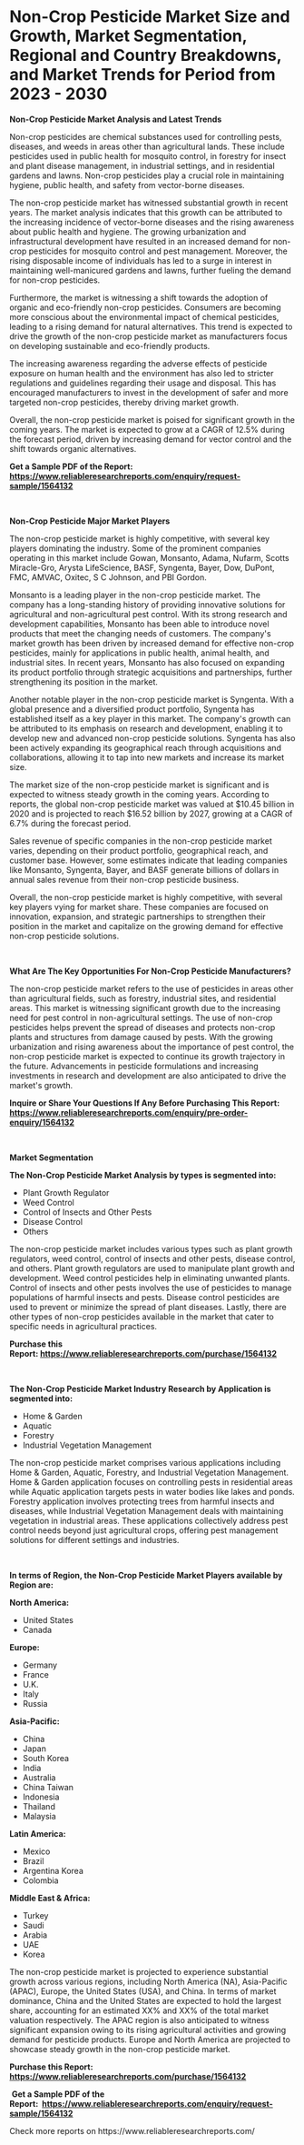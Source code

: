 <p><h1>Non-Crop Pesticide Market Size and Growth, Market Segmentation, Regional and Country Breakdowns, and Market Trends for Period from 2023 -  2030</h1></p><p><strong>Non-Crop Pesticide Market Analysis and Latest Trends</strong></p>
<p><p>Non-crop pesticides are chemical substances used for controlling pests, diseases, and weeds in areas other than agricultural lands. These include pesticides used in public health for mosquito control, in forestry for insect and plant disease management, in industrial settings, and in residential gardens and lawns. Non-crop pesticides play a crucial role in maintaining hygiene, public health, and safety from vector-borne diseases.</p><p>The non-crop pesticide market has witnessed substantial growth in recent years. The market analysis indicates that this growth can be attributed to the increasing incidence of vector-borne diseases and the rising awareness about public health and hygiene. The growing urbanization and infrastructural development have resulted in an increased demand for non-crop pesticides for mosquito control and pest management. Moreover, the rising disposable income of individuals has led to a surge in interest in maintaining well-manicured gardens and lawns, further fueling the demand for non-crop pesticides.</p><p>Furthermore, the market is witnessing a shift towards the adoption of organic and eco-friendly non-crop pesticides. Consumers are becoming more conscious about the environmental impact of chemical pesticides, leading to a rising demand for natural alternatives. This trend is expected to drive the growth of the non-crop pesticide market as manufacturers focus on developing sustainable and eco-friendly products.</p><p>The increasing awareness regarding the adverse effects of pesticide exposure on human health and the environment has also led to stricter regulations and guidelines regarding their usage and disposal. This has encouraged manufacturers to invest in the development of safer and more targeted non-crop pesticides, thereby driving market growth.</p><p>Overall, the non-crop pesticide market is poised for significant growth in the coming years. The market is expected to grow at a CAGR of 12.5% during the forecast period, driven by increasing demand for vector control and the shift towards organic alternatives.</p></p>
<p><strong>Get a Sample PDF of the Report:&nbsp; <a href="https://www.reliableresearchreports.com/enquiry/request-sample/1564132">https://www.reliableresearchreports.com/enquiry/request-sample/1564132</a></strong></p>
<p>&nbsp;</p>
<p><strong>Non-Crop Pesticide Major Market Players</strong></p>
<p><p>The non-crop pesticide market is highly competitive, with several key players dominating the industry. Some of the prominent companies operating in this market include Gowan, Monsanto, Adama, Nufarm, Scotts Miracle-Gro, Arysta LifeScience, BASF, Syngenta, Bayer, Dow, DuPont, FMC, AMVAC, Oxitec, S C Johnson, and PBI Gordon.</p><p>Monsanto is a leading player in the non-crop pesticide market. The company has a long-standing history of providing innovative solutions for agricultural and non-agricultural pest control. With its strong research and development capabilities, Monsanto has been able to introduce novel products that meet the changing needs of customers. The company's market growth has been driven by increased demand for effective non-crop pesticides, mainly for applications in public health, animal health, and industrial sites. In recent years, Monsanto has also focused on expanding its product portfolio through strategic acquisitions and partnerships, further strengthening its position in the market.</p><p>Another notable player in the non-crop pesticide market is Syngenta. With a global presence and a diversified product portfolio, Syngenta has established itself as a key player in this market. The company's growth can be attributed to its emphasis on research and development, enabling it to develop new and advanced non-crop pesticide solutions. Syngenta has also been actively expanding its geographical reach through acquisitions and collaborations, allowing it to tap into new markets and increase its market size.</p><p>The market size of the non-crop pesticide market is significant and is expected to witness steady growth in the coming years. According to reports, the global non-crop pesticide market was valued at $10.45 billion in 2020 and is projected to reach $16.52 billion by 2027, growing at a CAGR of 6.7% during the forecast period.</p><p>Sales revenue of specific companies in the non-crop pesticide market varies, depending on their product portfolio, geographical reach, and customer base. However, some estimates indicate that leading companies like Monsanto, Syngenta, Bayer, and BASF generate billions of dollars in annual sales revenue from their non-crop pesticide business.</p><p>Overall, the non-crop pesticide market is highly competitive, with several key players vying for market share. These companies are focused on innovation, expansion, and strategic partnerships to strengthen their position in the market and capitalize on the growing demand for effective non-crop pesticide solutions.</p></p>
<p>&nbsp;</p>
<p><strong>What Are The Key Opportunities For Non-Crop Pesticide Manufacturers?</strong></p>
<p><p>The non-crop pesticide market refers to the use of pesticides in areas other than agricultural fields, such as forestry, industrial sites, and residential areas. This market is witnessing significant growth due to the increasing need for pest control in non-agricultural settings. The use of non-crop pesticides helps prevent the spread of diseases and protects non-crop plants and structures from damage caused by pests. With the growing urbanization and rising awareness about the importance of pest control, the non-crop pesticide market is expected to continue its growth trajectory in the future. Advancements in pesticide formulations and increasing investments in research and development are also anticipated to drive the market's growth.</p></p>
<p><strong>Inquire or Share Your Questions If Any Before Purchasing This Report: <a href="https://www.reliableresearchreports.com/enquiry/pre-order-enquiry/1564132">https://www.reliableresearchreports.com/enquiry/pre-order-enquiry/1564132</a></strong></p>
<p>&nbsp;</p>
<p><strong>Market Segmentation</strong></p>
<p><strong>The Non-Crop Pesticide Market Analysis by types is segmented into:</strong></p>
<p><ul><li>Plant Growth Regulator</li><li>Weed Control</li><li>Control of Insects and Other Pests</li><li>Disease Control</li><li>Others</li></ul></p>
<p><p>The non-crop pesticide market includes various types such as plant growth regulators, weed control, control of insects and other pests, disease control, and others. Plant growth regulators are used to manipulate plant growth and development. Weed control pesticides help in eliminating unwanted plants. Control of insects and other pests involves the use of pesticides to manage populations of harmful insects and pests. Disease control pesticides are used to prevent or minimize the spread of plant diseases. Lastly, there are other types of non-crop pesticides available in the market that cater to specific needs in agricultural practices.</p></p>
<p><strong>Purchase this Report:&nbsp;<a href="https://www.reliableresearchreports.com/purchase/1564132">https://www.reliableresearchreports.com/purchase/1564132</a></strong></p>
<p>&nbsp;</p>
<p><strong>The Non-Crop Pesticide Market Industry Research by Application is segmented into:</strong></p>
<p><ul><li>Home & Garden</li><li>Aquatic</li><li>Forestry</li><li>Industrial Vegetation Management</li></ul></p>
<p><p>The non-crop pesticide market comprises various applications including Home & Garden, Aquatic, Forestry, and Industrial Vegetation Management. Home & Garden application focuses on controlling pests in residential areas while Aquatic application targets pests in water bodies like lakes and ponds. Forestry application involves protecting trees from harmful insects and diseases, while Industrial Vegetation Management deals with maintaining vegetation in industrial areas. These applications collectively address pest control needs beyond just agricultural crops, offering pest management solutions for different settings and industries.</p></p>
<p>&nbsp;</p>
<p><strong>In terms of Region, the Non-Crop Pesticide Market Players available by Region are:</strong></p>
<p>
    <p> <strong> North America: </strong>
        <ul>
            <li>United States</li>
            <li>Canada</li>
        </ul>
        </p> 
    <p> <strong> Europe: </strong>
        <ul>
            <li>Germany</li>
            <li>France</li>
            <li>U.K.</li>
            <li>Italy</li>
            <li>Russia</li>
        </ul>
        </p> 
    <p> <strong> Asia-Pacific: </strong>
        <ul>
            <li>China</li>
            <li>Japan</li>
            <li>South Korea</li>
            <li>India</li>
            <li>Australia</li>
            <li>China Taiwan</li>
            <li>Indonesia</li>
            <li>Thailand</li>
            <li>Malaysia</li>
        </ul>
        </p> 
    <p> <strong> Latin America: </strong>
        <ul>
            <li>Mexico</li>
            <li>Brazil</li>
            <li>Argentina Korea</li>
            <li>Colombia</li>
        </ul>
        </p> 
    <p> <strong> Middle East & Africa: </strong>
        <ul>
            <li>Turkey</li>
            <li>Saudi</li>
            <li>Arabia</li>
            <li>UAE</li>
            <li>Korea</li>
        </ul>
    </p>
    </p>
<p><p>The non-crop pesticide market is projected to experience substantial growth across various regions, including North America (NA), Asia-Pacific (APAC), Europe, the United States (USA), and China. In terms of market dominance, China and the United States are expected to hold the largest share, accounting for an estimated XX% and XX% of the total market valuation respectively. The APAC region is also anticipated to witness significant expansion owing to its rising agricultural activities and growing demand for pesticide products. Europe and North America are projected to showcase steady growth in the non-crop pesticide market.</p></p>
<p><strong>Purchase this Report: <a href="https://www.reliableresearchreports.com/purchase/1564132">https://www.reliableresearchreports.com/purchase/1564132</a></strong></p>
<p>&nbsp;<strong>Get a Sample PDF of the Report:&nbsp;&nbsp;<a href="https://www.reliableresearchreports.com/enquiry/request-sample/1564132">https://www.reliableresearchreports.com/enquiry/request-sample/1564132</a></strong></p>
<p><strong></strong></p>
<p>Check more reports on https://www.reliableresearchreports.com/</p>